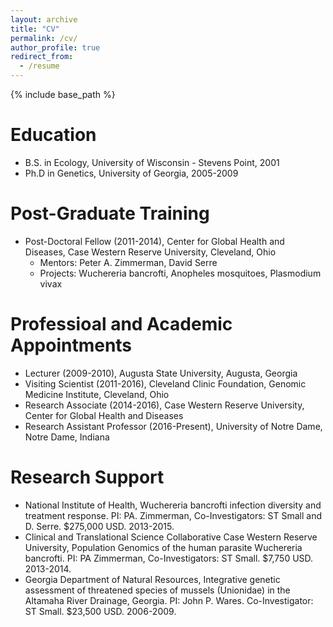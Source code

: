```yaml
---
layout: archive
title: "CV"
permalink: /cv/
author_profile: true
redirect_from:
  - /resume
---
```


{% include base_path %}

Education
======
* B.S. in Ecology, University of Wisconsin - Stevens Point, 2001
* Ph.D in Genetics, University of Georgia, 2005-2009

Post-Graduate Training
======
* Post-Doctoral Fellow (2011-2014), Center for Global Health and Diseases, Case Western Reserve University, Cleveland, Ohio
  * Mentors: Peter A. Zimmerman, David Serre
  * Projects: Wuchereria bancrofti, Anopheles mosquitoes, Plasmodium vivax
  
Professioal and Academic Appointments
======
* Lecturer (2009-2010), Augusta State University, Augusta, Georgia
* Visiting Scientist (2011-2016), Cleveland Clinic Foundation, Genomic Medicine Institute, Cleveland, Ohio
* Research Associate (2014-2016), Case Western Reserve University, Center for Global Health and Diseases
* Research Assistant Professor (2016-Present), University of Notre Dame, Notre Dame, Indiana

Research Support
======
* National Institute of Health, Wuchereria bancrofti infection diversity and treatment response. PI: PA. Zimmerman, Co-Investigators: ST Small and D. Serre. $275,000 USD. 2013-2015.
* Clinical and Translational Science Collaborative Case Western Reserve University, Population Genomics of the human parasite Wuchereria bancrofti. PI: PA Zimmerman, Co-Investigators: ST Small. $7,750 USD. 2013-2014.
* Georgia Department of Natural Resources, Integrative genetic assessment of threatened species of mussels (Unionidae) in the Altamaha River Drainage, Georgia. PI: John P. Wares. Co-Investigator: ST Small. $23,500 USD. 2006-2009.
